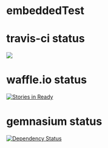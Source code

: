 # embeddedTest
# travis-ci status
![](https://travis-ci.org/wegunterjr/embeddedTest.svg?branch=master)
# waffle.io status
[![Stories in Ready](https://badge.waffle.io/wegunterjr/embeddedTest.svg?label=ready&title=Ready)](http://waffle.io/wegunterjr/embeddedTest)
# gemnasium status
[![Dependency Status](https://gemnasium.com/badges/github.com/wegunterjr/embeddedTest.svg)](https://gemnasium.com/github.com/wegunterjr/embeddedTest)
